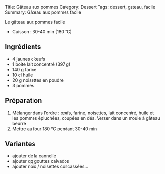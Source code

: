 Title: Gâteau aux pommes
Category: Dessert
Tags: dessert, gateau, facile
Summary: Gâteau aux pommes facile

Le gâteau aux pommes facile

- Cuisson : 30-40 min (180 °C)

## Ingrédients
- 4 jaunes d’œufs
- 1 boite lait concentré (397 g)
- 140 g farine
- 10 cl huile
- 20 g noisettes en poudre
- 3 pommes

## Préparation
1. Mélanger dans l’ordre : œufs, farine, noisettes, lait concentré, huile et les pommes épluchées, coupées en dés. Verser dans un moule à gâteau beurré
2. Mettre au four 180 °C pendant 30-40 min

## Variantes
- ajouter de la cannelle
- ajouter qq gouttes calvados
- ajouter noix / noisettes concassées…
